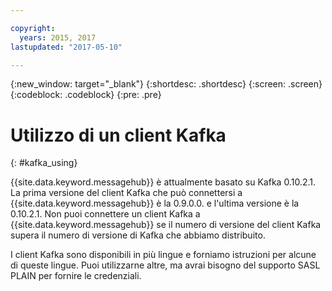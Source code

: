 ```yaml
---

copyright:
  years: 2015, 2017
lastupdated: "2017-05-10"

---
```


{:new_window: target="_blank"}
{:shortdesc: .shortdesc}
{:screen: .screen}
{:codeblock: .codeblock}
{:pre: .pre}

# Utilizzo di un client Kafka
{: #kafka_using}

{{site.data.keyword.messagehub}}  è attualmente basato su
Kafka 0.10.2.1. La prima versione del client Kafka che può connettersi a {{site.data.keyword.messagehub}}  è la 0.9.0.0. e l'ultima versione è
la 0.10.2.1. Non puoi connettere un client Kafka a {{site.data.keyword.messagehub}} se il numero di versione del client Kafka
supera il numero di versione di Kafka che abbiamo distribuito.

I client Kafka sono disponibili in più lingue e forniamo istruzioni per alcune di queste lingue. Puoi utilizzarne altre, ma avrai bisogno del supporto SASL PLAIN per fornire le credenziali.
